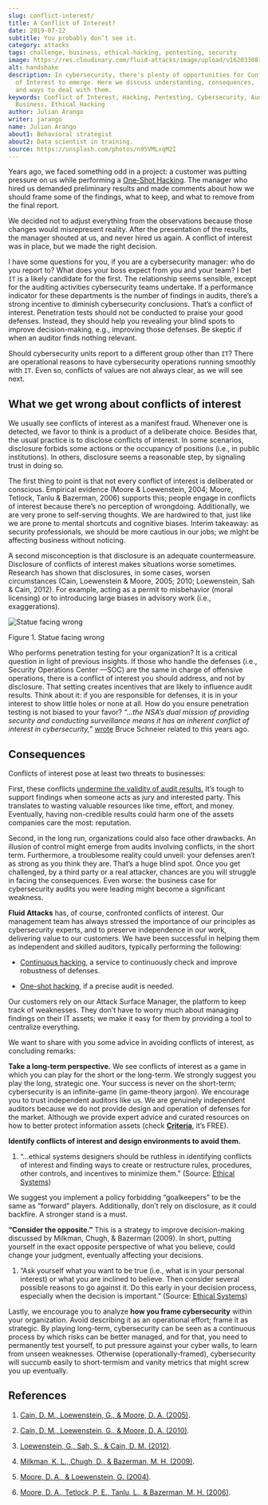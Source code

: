 ```yaml
---
slug: conflict-interest/
title: A Conflict of Interest?
date: 2019-07-22
subtitle: You probably don’t see it.
category: attacks
tags: challenge, business, ethical-hacking, pentesting, security
image: https://res.cloudinary.com/fluid-attacks/image/upload/v1620330835/blog/conflict-interest/cover_wn6toq.webp
alt: handshake
description: In cybersecurity, there's plenty of opportunities for Conflicts
  of Interest to emerge. Here we discuss understanding, consequences,
  and ways to deal with them.
keywords: Conflict of Interest, Hacking, Pentesting, Cybersecurity, Auditing,
  Business, Ethical Hacking
author: Julian Arango
writer: jarango
name: Julian Arango
about1: Behavioral strategist
about2: Data scientist in training.
source: https://unsplash.com/photos/n95VMLxqM2I
---
```


Years ago, we faced something odd in a project: a customer was putting
pressure on us while performing a [One-Shot
Hacking](../../services/one-shot-hacking/). The manager who hired us
demanded preliminary results and made comments about how we should frame
some of the findings, what to keep, and what to remove from the final
report.

We decided not to adjust everything from the observations because those
changes would misrepresent reality. After the presentation of the
results, the manager shouted at us, and never hired us again. A conflict
of interest was in place, but we made the right decision.

I have some questions for you, if you are a cybersecurity manager: who
do you report to? What does your boss expect from you and your team? I
bet `IT` is a likely candidate for the first. The relationship seems
sensible, except for the auditing activities cybersecurity teams
undertake. If a performance indicator for these departments is the
number of findings in audits, there’s a strong incentive to diminish
cybersecurity conclusions. That’s a conflict of interest. Penetration
tests should not be conducted to praise your good defenses. Instead,
they should help you revealing your blind spots to improve
decision-making, e.g., improving those defenses. Be skeptic if when an
auditor finds nothing relevant.

Should cybersecurity units report to a different group other than `IT`?
There are operational reasons to have cybersecurity operations running
smoothly with `IT`. Even so, conflicts of values are not always clear,
as we will see next.

## What we get wrong about conflicts of interest

We usually see conflicts of interest as a manifest fraud. Whenever one
is detected, we favor to think is a product of a deliberate choice.
Besides that, the usual practice is to disclose conflicts of interest.
In some scenarios, disclosure forbids some actions or the occupancy of
positions (i.e., in public institutions). In others, disclosure seems a
reasonable step, by signaling trust in doing so.

The first thing to point is that not every conflict of interest is
deliberated or conscious. Empirical evidence (Moore & Loewenstein, 2004;
Moore, Tetlock, Tanlu & Bazerman, 2006) supports this; people engage in
conflicts of interest because there’s no perception of wrongdoing.
Additionally, we are very prone to self-serving thoughts. We are
hardwired to that, just like we are prone to mental shortcuts and
cognitive biases. Interim takeaway: as security professionals, we should
be more cautious in our jobs; we might be affecting business without
noticing.

A second misconception is that disclosure is an adequate countermeasure.
Disclosure of conflicts of interest makes situations worse sometimes.
Research has shown that disclosures, in some cases, worsen circumstances
(Cain, Loewenstein & Moore, 2005; 2010; Loewenstein, Sah & Cain, 2012).
For example, acting as a permit to misbehavior (moral licensing) or to
introducing large biases in advisory work (i.e., exaggerations).

<div class="imgblock">

![Statue facing wrong](https://res.cloudinary.com/fluid-attacks/image/upload/c_scale,w_600/v1620330834/blog/conflict-interest/statue_uq24fn.webp)

<div class="title">

Figure 1. Statue facing wrong

</div>

</div>

Who performs penetration testing for your organization? It is a critical
question in light of previous insights. If those who handle the defenses
(i.e., Security Operations Center —SOC) are the same in charge of
offensive operations, there is a conflict of interest you should
address, and not by disclosure. That setting creates incentives that are
likely to influence audit results. Think about it: if you are
responsible for defenses, it is in your interest to show little holes or
none at all. How do you ensure penetration testing is not biased to your
favor? *“…​the NSA’s dual mission of providing security and conducting
surveillance means it has an inherent conflict of interest in
cybersecurity,”*
[wrote](https://www.schneier.com/essays/archives/2009/03/who_should_be_in_cha.html)
Bruce Schneier related to this years ago.

## Consequences

Conflicts of interest pose at least two threats to businesses:

First, these conflicts [undermine the validity of audit
results.](https://www.isaca.org/Journal/archives/2017/Volume-2/Documents/The-Validity-of-Penetration-Tests_joa_Eng_0417.pdf)
It’s tough to support findings when someone acts as jury and interested
party. This translates to wasting valuable resources like time, effort,
and money. Eventually, having non-credible results could harm one of the
assets companies care the most: reputation.

Second, in the long run, organizations could also face other drawbacks.
An illusion of control might emerge from audits involving conflicts, in
the short term. Furthermore, a troublesome reality could unveil: your
defenses aren’t as strong as you think they are. That’s a huge blind
spot. Once you get challenged, by a third party or a real attacker,
chances are you will struggle in facing the consequences. Even worse:
the business case for cybersecurity audits you were leading might become
a significant weakness.

**Fluid Attacks** has, of course, confronted conflicts of interest. Our
management team has always stressed the importance of our principles as
cybersecurity experts, and to preserve independence in our work,
delivering value to our customers. We have been successful in helping
them as independent and skilled auditors, typically performing the
following:

- [Continuous hacking](../../services/continuous-hacking/), a service
  to continuously check and improve robustness of defenses.

- [One-shot hacking](../../services/one-shot-hacking/), if a precise
  audit is needed.

Our customers rely on our Attack Surface Manager, the platform to keep
track of weaknesses. They don’t have to worry much about managing
findings on their IT assets; we make it easy for them by providing a
tool to centralize everything.

We want to share with you some advice in avoiding conflicts of interest,
as concluding remarks:

**Take a long-term perspective.** We see conflicts of interest as a game
in which you can play for the short or the long-term. We strongly
suggest you play the long, strategic one. Your success is never on the
short-term; cybersecurity is an infinite-game (in game-theory jargon).
We encourage you to trust independent auditors like us. We are genuinely
independent auditors because we do not provide design and operation of
defenses for the market. Although we provide expert advice and curated
resources on how to better protect information assets (check
[**Criteria**](https://docs.fluidattacks.com/criteria/), it’s FREE).

<div class="blog-questions">

**Identify conflicts of interest and design environments to avoid
them.**

1. “…​ethical systems designers should be ruthless in identifying
    conflicts of interest and finding ways to create or restructure
    rules, procedures, other controls, and incentives to minimize them.”
    (Source: [Ethical
    Systems](https://www.ethicalsystems.org/content/contextual-influences))

We suggest you implement a policy forbidding “goalkeepers” to be the
same as “forward” players. Additionally, don’t rely on disclosure, as it
could backfire. A stronger stand is a must.

**“Consider the opposite.”** This is a strategy to improve
decision-making discussed by Milkman, Chugh, & Bazerman (2009). In
short, putting yourself in the exact opposite perspective of what you
believe, could change your judgment, eventually affecting your
decisions.

1. “Ask yourself what you want to be true (i.e., what is in your
    personal interest) or what you are inclined to believe. Then
    consider several possible reasons to go against it. Do this early in
    your decision process, especially when the decision is important.”
    (Source: [Ethical
    Systems](https://www.ethicalsystems.org/content/contextual-influences))

</div>

Lastly, we encourage you to analyze **how you frame cybersecurity**
within your organization. Avoid describing it as an operational effort;
frame it as strategic. By playing long-term, cybersecurity can be seen
as a continuous process by which risks can be better managed, and for
that, you need to permanently test yourself, to put pressure against
your cyber walls, to learn from unseen weaknesses. Otherwise
(operationally-framed), cybersecurity will succumb easily to
short-termism and vanity metrics that might screw you up eventually.

## References

1. [Cain, D. M., Loewenstein, G., & Moore, D. A.
    (2005)](https://www.andrew.cmu.edu/user/gl20/GeorgeLoewenstein/Papers_files/pdf/dirtclean.pdf).

2. [Cain, D. M., Loewenstein, G., & Moore, D. A.
    (2010)](https://www.cmu.edu/dietrich/sds/docs/loewenstein/WhenSunLightFails.pdf).

3. [Loewenstein, G., Sah, S., & Cain, D. M.
    (2012)](https://www.cmu.edu/dietrich/sds/docs/loewenstein/UnintendedConsq.pdf).

4. [Milkman, K. L., Chugh, D., & Bazerman, M. H.
    (2009)](https://static1.squarespace.com/static/5353b838e4b0e68461b517cf/t/538504d1e4b01dc8cdbaead5/1401226449434/how-can-decision-making-be-improved.pdf).

5. [Moore, D. A., & Loewenstein, G.
    (2004)](https://www.andrew.cmu.edu/user/gl20/GeorgeLoewenstein/Papers_files/pdf/Self-IntAutoPsychConflictInt.pdf).

6. [Moore, D. A., Tetlock, P. E., Tanlu, L., & Bazerman, M. H.
    (2006)](http://faculty.haas.berkeley.edu/tetlock/pdfsnewones/2006%20auditorsmooreetalpiece.pdf).

